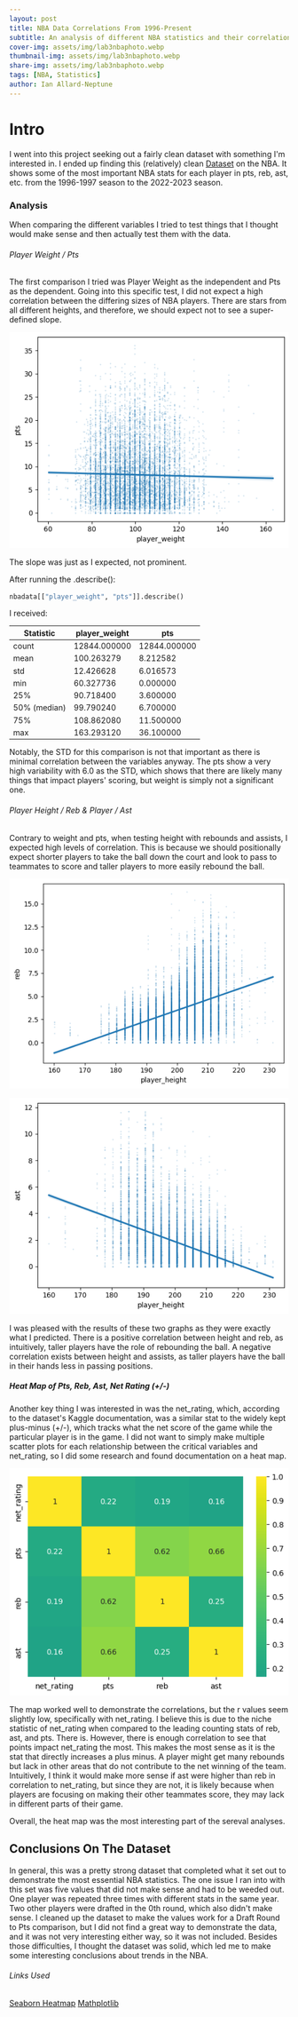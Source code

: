 ```yaml
---
layout: post
title: NBA Data Correlations From 1996-Present
subtitle: An analysis of different NBA statistics and their correlations.
cover-img: assets/img/lab3nbaphoto.webp
thumbnail-img: assets/img/lab3nbaphoto.webp
share-img: assets/img/lab3nbaphoto.webp
tags: [NBA, Statistics]
author: Ian Allard-Neptune
---
```





# Intro

I went into this project seeking out a fairly clean dataset with something I'm interested in. I ended up finding this (relatively) clean  [Dataset]([https://www.mdpi.com/2075-4426/14/9/958](https://www.kaggle.com/datasets/justinas/nba-players-data/data)) on the NBA. It shows some of the most important NBA stats for each player in pts, reb, ast, etc. from the 1996-1997 season to the 2022-2023 season.


### Analysis

When comparing the different variables I tried to test things that I thought would make sense and then actually test them with the data.

###### Player Weight / Pts

The first comparison I tried was Player Weight as the independent and Pts as the dependent. Going into this specific test, I did not expect a high correlation between the differing sizes of NBA players. There are stars from all different heights, and therefore, we should expect not to see a super-defined slope. 

![Playerweight to Pts](/assets/img/playerweight:pts.png)

The slope was just as I expected, not prominent.

After running the .describe(): 

```python
nbadata[["player_weight", "pts"]].describe()
```

I received: 

| Statistic   | player_weight  | pts        |
|-------------|----------------|------------|
| count       | 12844.000000   | 12844.000000 |
| mean        | 100.263279     | 8.212582   |
| std         | 12.426628      | 6.016573   |
| min         | 60.327736      | 0.000000   |
| 25%         | 90.718400      | 3.600000   |
| 50% (median)| 99.790240      | 6.700000   |
| 75%         | 108.862080     | 11.500000  |
| max         | 163.293120     | 36.100000  |

Notably, the STD for this comparison is not that important as there is minimal correlation between the variables anyway. The pts show a very high variability with 6.0 as the STD, which shows that there are likely many things that impact players' scoring, but weight is simply not a significant one.

###### Player Height / Reb & Player / Ast

Contrary to weight and pts, when testing height with rebounds and assists, I expected high levels of correlation. This is because we should positionally expect shorter players to take the ball down the court and look to pass to teammates to score and taller players to more easily rebound the ball.

![Playerheight to reb](/assets/img/heightreb.png)

![Playerweight to ast](/assets/img/heightast.png)

I was pleased with the results of these two graphs as they were exactly what I predicted. There is a positive correlation between height and reb, as intuitively, taller players have the role of rebounding the ball. A negative correlation exists between height and assists, as taller players have the ball in their hands less in passing positions.


##### Heat Map of Pts, Reb, Ast, Net Rating (+/-)

Another key thing I was interested in was the net_rating, which, according to the dataset's Kaggle documentation, was a similar stat to the widely kept plus-minus (+/-), which tracks what the net score of the game while the particular player is in the game. I did not want to simply make multiple scatter plots for each relationship between the critical variables and net_rating, so I did some research and found documentation on a heat map.

![HeatMap](/assets/img/heatmap.png)

The map worked well to demonstrate the correlations, but the r values seem slightly low, specifically with net_rating. I believe this is due to the niche statistic of net_rating when compared to the leading counting stats of reb, ast, and pts. There is. However, there is enough correlation to see that points impact net_rating the most. This makes the most sense as it is the stat that directly increases a plus minus. A player might get many rebounds but lack in other areas that do not contribute to the net winning of the team. Intuitively, I think it would make more sense if ast were higher than reb in correlation to net_rating, but since they are not, it is likely because when players are focusing on making their other teammates score, they may lack in different parts of their game.

Overall, the heat map was the most interesting part of the sereval analyses.


## Conclusions On The Dataset

In general, this was a pretty strong dataset that completed what it set out to demonstrate the most essential NBA statistics. The one issue I ran into with this set was five values that did not make sense and had to be weeded out. One player was repeated three times with different stats in the same year. Two other players were drafted in the 0th round, which also didn't make sense. I cleaned up the dataset to make the values work for a Draft Round to Pts comparison, but I did not find a great way to demonstrate the data, and it was not very interesting either way, so it was not included. Besides those difficulties, I thought the dataset was solid, which led me to make some interesting conclusions about trends in the NBA.

###### Links Used

[Seaborn Heatmap]([[https://www.mdpi.com/2075-4426/14/9/958](https://www.kaggle.com/datasets/justinas/nba-players-data/data)](https://www.datacamp.com/tutorial/seaborn-heatmaps))
[Mathplotlib]([https://www.mdpi.com/2075-4426/14/9/958](https://www.kaggle.com/datasets/justinas/nba-players-data/data)](https://matplotlib.org/stable/gallery/text_labels_and_annotations/engineering_formatter.html))










